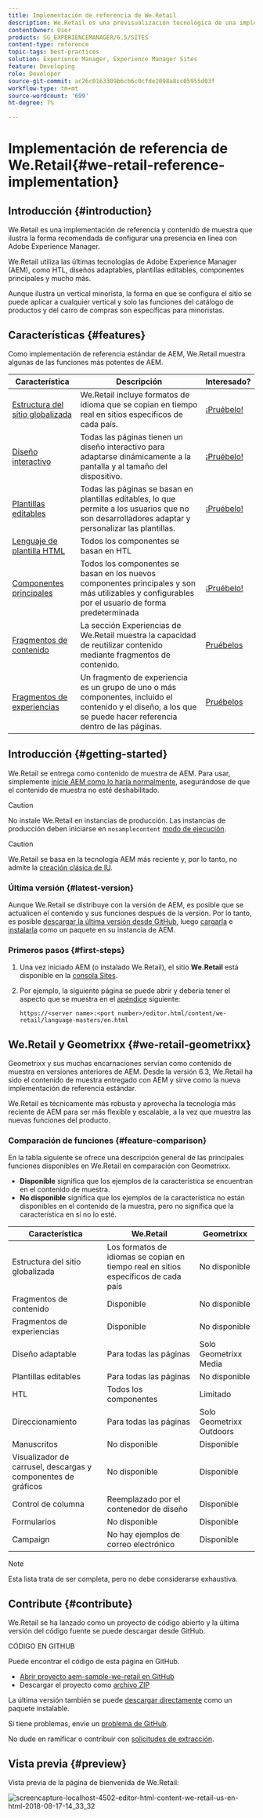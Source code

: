 ```yaml
---
title: Implementación de referencia de We.Retail
description: We.Retail es una previsualización tecnológica de una implementación de referencia que ilustra la forma recomendada de configurar una presencia en línea con AEM
contentOwner: User
products: SG_EXPERIENCEMANAGER/6.5/SITES
content-type: reference
topic-tags: best-practices
solution: Experience Manager, Experience Manager Sites
feature: Developing
role: Developer
source-git-commit: ac26c0163309b6cb6c0cfde2098a8cc05955d03f
workflow-type: tm+mt
source-wordcount: '699'
ht-degree: 7%

---
```


# Implementación de referencia de We.Retail{#we-retail-reference-implementation}

## Introducción {#introduction}

We.Retail es una implementación de referencia y contenido de muestra que ilustra la forma recomendada de configurar una presencia en línea con Adobe Experience Manager.

We.Retail utiliza las últimas tecnologías de Adobe Experience Manager (AEM), como HTL, diseños adaptables, plantillas editables, componentes principales y mucho más.

Aunque ilustra un vertical minorista, la forma en que se configura el sitio se puede aplicar a cualquier vertical y solo las funciones del catálogo de productos y del carro de compras son específicas para minoristas.

## Características {#features}

Como implementación de referencia estándar de AEM, We.Retail muestra algunas de las funciones más potentes de AEM.

| **Característica** | **Descripción** | **Interesado?** |
|---|---|---|
| [Estructura del sitio globalizada](/help/sites-administering/tc-bp.md) | We.Retail incluye formatos de idioma que se copian en tiempo real en sitios específicos de cada país. | [¡Pruébelo!](/help/sites-developing/we-retail-globalized-site-structure.md) |
| [Diseño interactivo](/help/sites-authoring/responsive-layout.md) | Todas las páginas tienen un diseño interactivo para adaptarse dinámicamente a la pantalla y al tamaño del dispositivo. | [¡Pruébelo!](/help/sites-developing/we-retail-responsive-layout.md) |
| [Plantillas editables](/help/sites-developing/page-templates-editable.md) | Todas las páginas se basan en plantillas editables, lo que permite a los usuarios que no son desarrolladores adaptar y personalizar las plantillas. | [¡Pruébelo!](/help/sites-developing/we-retail-editable-templates.md) |
| [Lenguaje de plantilla HTML ](https://experienceleague.adobe.com/es/docs/experience-manager-htl/content/overview) | Todos los componentes se basan en HTL |  |
| [Componentes principales](https://experienceleague.adobe.com/es/docs/experience-manager-core-components/using/introduction) | Todos los componentes se basan en los nuevos componentes principales y son más utilizables y configurables por el usuario de forma predeterminada | [¡Pruébelo!](/help/sites-developing/we-retail-core-components.md) |
| [Fragmentos de contenido](/help/assets/content-fragments/content-fragments.md) | La sección Experiencias de We.Retail muestra la capacidad de reutilizar contenido mediante fragmentos de contenido. | [Pruébelos](/help/sites-developing/we-retail-content-fragments.md) |
| [Fragmentos de experiencias](/help/sites-authoring/experience-fragments.md) | Un fragmento de experiencia es un grupo de uno o más componentes, incluido el contenido y el diseño, a los que se puede hacer referencia dentro de las páginas. | [Pruébelos](/help/sites-developing/we-retail-experience-fragments.md) |

## Introducción {#getting-started}

We.Retail se entrega como contenido de muestra de AEM. Para usar, simplemente [inicie AEM como lo haría normalmente](/help/sites-deploying/deploy.md#getting-started), asegurándose de que el contenido de muestra no esté deshabilitado.

>[!CAUTION]
>
>No instale We.Retail en instancias de producción. Las instancias de producción deben iniciarse en `nosamplecontent` [modo de ejecución](/help/sites-deploying/configure-runmodes.md).

>[!CAUTION]
>
>We.Retail se basa en la tecnología AEM más reciente y, por lo tanto, no admite la [creación clásica de IU](/help/sites-classic-ui-authoring/classic-page-author-first-steps.md).

### Última versión {#latest-version}

Aunque We.Retail se distribuye con la versión de AEM, es posible que se actualicen el contenido y sus funciones después de la versión. Por lo tanto, es posible [descargar la última versión desde GitHub](https://github.com/Adobe-Marketing-Cloud/aem-sample-we-retail/releases), luego [cargarla](/help/sites-administering/package-manager.md#uploading-packages-from-your-file-system) e [instalarla](/help/sites-administering/package-manager.md#installing-packages) como un paquete en su instancia de AEM.

### Primeros pasos {#first-steps}

1. Una vez iniciado AEM (o instalado We.Retail), el sitio **We.Retail** está disponible en la [consola Sites](/help/sites-authoring/basic-handling.md#global-navigation).
1. Por ejemplo, la siguiente página se puede abrir y debería tener el aspecto que se muestra en el [apéndice](#appendix) siguiente:

   `https://<server name>:<port number>/editor.html/content/we-retail/language-masters/en.html`

## We.Retail y Geometrixx {#we-retail-geometrixx}

Geometrixx y sus muchas encarnaciones servían como contenido de muestra en versiones anteriores de AEM. Desde la versión 6.3, We.Retail ha sido el contenido de muestra entregado con AEM y sirve como la nueva implementación de referencia estándar.

We.Retail es técnicamente más robusta y aprovecha la tecnología más reciente de AEM para ser más flexible y escalable, a la vez que muestra las nuevas funciones del producto.

### Comparación de funciones {#feature-comparison}

En la tabla siguiente se ofrece una descripción general de las principales funciones disponibles en We.Retail en comparación con Geometrixx.

* **Disponible** significa que los ejemplos de la característica se encuentran en el contenido de muestra.
* **No disponible** significa que los ejemplos de la característica no están disponibles en el contenido de la muestra, pero no significa que la característica en sí no lo esté.

| **Característica** | **We.Retail** | **Geometrixx** |
|---|---|---|
| Estructura del sitio globalizada | Los formatos de idiomas se copian en tiempo real en sitios específicos de cada país | No disponible |
| Fragmentos de contenido | Disponible | No disponible |
| Fragmentos de experiencias | Disponible | No disponible |
| Diseño adaptable | Para todas las páginas | Solo Geometrixx Media |
| Plantillas editables | Para todas las páginas | No disponible |
| HTL | Todos los componentes | Limitado |
| Direccionamiento | Para todas las páginas | Solo Geometrixx Outdoors |
| Manuscritos | No disponible | Disponible |
| Visualizador de carrusel, descargas y componentes de gráficos | No disponible | Disponible |
| Control de columna | Reemplazado por el contenedor de diseño | Disponible |
| Formularios | No disponible | Disponible |
| Campaign | No hay ejemplos de correo electrónico | Disponible |

>[!NOTE]
>
>Esta lista trata de ser completa, pero no debe considerarse exhaustiva.

## Contribute {#contribute}

We.Retail se ha lanzado como un proyecto de código abierto y la última versión del código fuente se puede descargar desde GitHub.

CÓDIGO EN GITHUB

Puede encontrar el código de esta página en GitHub.

* [Abrir proyecto aem-sample-we-retail en GitHub](https://github.com/Adobe-Marketing-Cloud/aem-sample-we-retail)
* Descargar el proyecto como [archivo ZIP](https://codeload.github.com/Adobe-Marketing-Cloud/aem-sample-we-retail/zip/refs/heads/master)

La última versión también se puede [descargar directamente](https://github.com/Adobe-Marketing-Cloud/aem-sample-we-retail/releases/tag/we.retail.reactor-4.0.0) como un paquete instalable.

Si tiene problemas, envíe un [problema de GitHub](https://github.com/Adobe-Marketing-Cloud/aem-sample-we-retail/issues).

No dude en ramificar o contribuir con [solicitudes de extracción](https://github.com/Adobe-Marketing-Cloud/aem-sample-we-retail/pulls).

## Vista previa {#preview}

Vista previa de la página de bienvenida de We.Retail:

![screencapture-localhost-4502-editor-html-content-we-retail-us-en-html-2018-08-17-14_33_32](assets/screencapture-localhost-4502-editor-html-content-we-retail-us-en-html-2018-08-17-14_33_32.png)
